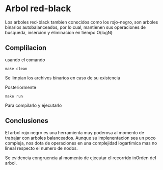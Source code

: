 # Arbol red-black

Los arboles red-black tambien conocidos como los rojo-negro, son arboles binarios autobalanceados, por lo cual, mantienen sus operaciones de busqueda, insercion y eliminacion en tiempo O(logN)

## Complilacion

usando el comando
```
make clean
```
Se limpian los archivos binarios en caso de su existencia

Posteriormente
```
make run
```
Para compilarlo y ejecutarlo

## Conclusiones

El arbol rojo negro es una herramienta muy poderosa al momento de trabajar con arboles balanceados. Aunque su implenentacion sea un poco compleja, nos dota de operaciones en una complejidad logartimica mas no lineal respecto el numero de nodos.

Se evidencia congruencia al momento de ejecutar el recorrido inOrden del arbol.